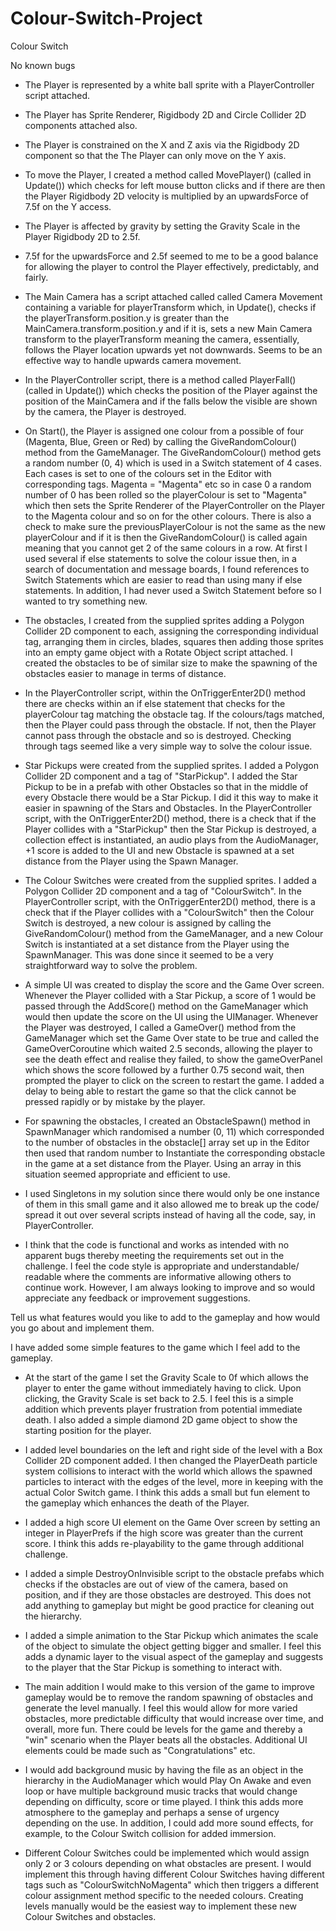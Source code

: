 # Colour-Switch-Project
Colour Switch

No known bugs

- The Player is represented by a white ball sprite with a PlayerController script attached.

- The Player has Sprite Renderer, Rigidbody 2D and Circle Collider 2D components attached also.

- The Player is constrained on the X and Z axis via the Rigidbody 2D component so that the The Player can only move on the Y axis.

- To move the Player, I created a method called MovePlayer() (called in Update()) which checks for left mouse button clicks and if there are then the Player Rigidbody 2D velocity is multiplied by an upwardsForce of 7.5f on the Y access.

- The Player is affected by gravity by setting the Gravity Scale in the Player Rigidbody 2D to 2.5f.

- 7.5f for the upwardsForce and 2.5f seemed to me to be a good balance for allowing the player to control the Player effectively, predictably, and fairly.

- The Main Camera has a script attached called called Camera Movement containing a variable for playerTransform which, in Update(), checks if the playerTransform.position.y is greater than the MainCamera.transform.position.y and if it is, sets a new Main Camera transform to the playerTransform meaning the camera, essentially, follows the Player location upwards yet not downwards.  Seems to be an effective way to handle upwards camera movement.

- In the PlayerController script, there is a method called PlayerFall() (called in Update()) which checks the position of the Player against the position of the MainCamera and if the falls below the visible are shown by the camera, the Player is destroyed.

- On Start(), the Player is assigned one colour from a possible of four (Magenta, Blue, Green or Red) by calling the GiveRandomColour() method from the GameManager.  The GiveRandomColour() method gets a random number (0, 4) which is used in a Switch statement of 4 cases. Each cases is set to one of the colours set in the Editor with corresponding tags.  Magenta = "Magenta" etc so in case 0 a random number of 0 has been rolled so the playerColour is set to "Magenta" which then sets the Sprite Renderer of the PlayerController on the Player to the Magenta colour and so on for the other colours.  There is also a check to make sure the previousPlayerColour is not the same as the new playerColour and if it is then the GiveRandomColour() is called again meaning that you cannot get 2 of the same colours in a row.  At first I used several if else statements to solve the colour issue then, in a search of documentation and message boards, I found references to Switch Statements which are easier to read than using many if else statements.  In addition, I had never used a Switch Statement before so I wanted to try something new.

- The obstacles, I created from the supplied sprites adding a Polygon Collider 2D component to each, assigning the corresponding individual tag, arranging them in circles, blades, squares then adding those sprites into an empty game object with a Rotate Object script attached. I created the obstacles to be of similar size to make the spawning of the obstacles easier to manage in terms of distance.

- In the PlayerController script, within the OnTriggerEnter2D() method there are checks within an if else statement that checks for the playerColour tag matching the obstacle tag.  If the colours/tags matched, then the Player could pass through the obstacle.  If not, then the Player cannot pass through the obstacle and so is destroyed.  Checking through tags seemed like a very simple way to solve the colour issue.

- Star Pickups were created from the supplied sprites. I added a Polygon Collider 2D component and a tag of "StarPickup".  I added the Star Pickup to be in a prefab with other Obstacles so that in the middle of every Obstacle there would be a Star Pickup.  I did it this way to make it easier in spawning of the Stars and Obstacles.  In the PlayerController script, with the OnTriggerEnter2D() method, there is a check that if the Player collides with a "StarPickup" then the Star Pickup is destroyed, a collection effect is instantiated, an audio plays from the AudioManager, +1 score is added to the UI and new Obstacle is spawned at a set distance from the Player using the Spawn Manager.

- The Colour Switches were created from the supplied sprites. I added a Polygon Collider 2D component and a tag of "ColourSwitch".  In the PlayerController script, with the OnTriggerEnter2D() method, there is a check that if the Player collides with a "ColourSwitch" then the Colour Switch is destroyed, a new colour is assigned by calling the GiveRandomColour() method from the GameManager, and a new Colour Switch is instantiated at a set distance from the Player using the SpawnManager.  This was done since it seemed to be a very straightforward way to solve the problem.

- A simple UI was created to display the score and the Game Over screen.  Whenever the Player collided with a Star Pickup, a score of 1 would be passed through the AddScore() method on the GameManager which would then update the score on the UI using the UIManager.  Whenever the Player was destroyed, I called a GameOver() method from the GameManager which set the Game Over state to be true and called the GameOverCoroutine which waited 2.5 seconds, allowing the player to see the death effect and realise they failed, to show the gameOverPanel which shows the score followed by a further 0.75 second wait, then prompted the player to click on the screen to restart the game.  I added a delay to being able to restart the game so that the click cannot be pressed rapidly or by mistake by the player.  

- For spawning the obstacles, I created an ObstacleSpawn() method in SpawnManager which randomised a number (0, 11) which corresponded to the number of obstacles in the obstacle[] array set up in the Editor then used that random number to Instantiate the corresponding obstacle in the game at a set distance from the Player.  Using an array in this situation seemed appropriate and efficient to use.

- I used Singletons in my solution since there would only be one instance of them in this small game and it also allowed me to break up the code/ spread it out over several scripts instead of having all the code, say, in PlayerController.

- I think that the code is functional and works as intended with no apparent bugs thereby meeting the requirements set out in the challenge.  I feel the code style is appropriate and understandable/ readable where the comments are informative allowing others to continue work.  However, I am always looking to improve and so would appreciate any feedback or improvement suggestions.

Tell us what features would you like to add to the gameplay and how would you go about and implement them.

I have added some simple features to the game which I feel add to the gameplay.

- At the start of the game I set the Gravity Scale to 0f which allows the player to enter the game without immediately having to click.  Upon clicking, the Gravity Scale is set back to 2.5.  I feel this is a simple addition which prevents player frustration from potential immediate death. I also added a simple diamond 2D game object to show the starting position for the player.

- I added level boundaries on the left and right side of the level with a Box Collider 2D component added. I then changed the PlayerDeath particle system collisions to interact with the world which allows the spawned particles to interact with the edges of the level, more in keeping with the actual Color Switch game.  I think this adds a small but fun element to the gameplay which enhances the death of the Player.

- I added a high score UI element on the Game Over screen by setting an integer in PlayerPrefs if the high score was greater than the current score.  I think this adds re-playability to the game through additional challenge.

- I added a simple DestroyOnInvisible script to the obstacle prefabs which checks if the obstacles are out of view of the camera, based on position, and if they are those obstacles are destroyed.  This does not add anything to gameplay but might be good practice for cleaning out the hierarchy.

- I added a simple animation to the Star Pickup which animates the scale of the object to simulate the object getting bigger and smaller. I feel this adds a dynamic layer to the visual aspect of the gameplay and suggests to the player that the Star Pickup is something to interact with.

- The main addition I would make to this version of the game to improve gameplay would be to remove the random spawning of obstacles and generate the level manually. I feel this would allow for more varied obstacles, more predictable difficulty that would increase over time, and overall, more fun.  There could be levels for the game and thereby a "win" scenario when the Player beats all the obstacles.  Additional UI elements could be made such as "Congratulations" etc.

- I would add background music by having the file as an object in the hierarchy in the AudioManager which would Play On Awake and even loop or have multiple background music tracks that would change depending on difficulty, score or time played. I think this adds more atmosphere to the gameplay and perhaps a sense of urgency depending on the use.  In addition, I could add more sound effects, for example, to the Colour Switch collision for added immersion.

- Different Colour Switches could be implemented which would assign only 2 or 3 colours depending on what obstacles are present.  I would implement this through having different Colour Switches having different tags such as "ColourSwitchNoMagenta" which then triggers a different colour assignment method specific to the needed colours.  Creating levels manually would be the easiest way to implement these new Colour Switches and obstacles.